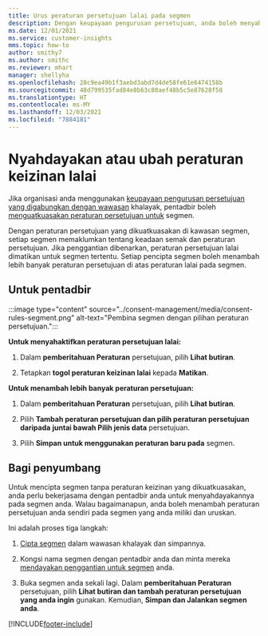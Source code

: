 ```yaml
---
title: Urus peraturan persetujuan lalai pada segmen
description: Dengan keupayaan pengurusan persetujuan, anda boleh menyahdayakan atau mengubah peraturan persetujuan lalai jika penggantian didayakan.
ms.date: 12/01/2021
ms.service: customer-insights
mms.topic: how-to
author: smithy7
ms.author: smithc
ms.reviewer: mhart
manager: shellyha
ms.openlocfilehash: 28c9ea49b1f3aebd3abd7d4de58fe61e6474158b
ms.sourcegitcommit: 48d799535fad84e8b63c80aef48b5c5e87628f58
ms.translationtype: HT
ms.contentlocale: ms-MY
ms.lasthandoff: 12/03/2021
ms.locfileid: "7884181"
---
```

# <a name="disable-or-change-default-consent-rules"></a>Nyahdayakan atau ubah peraturan keizinan lalai

Jika organisasi anda menggunakan [keupayaan pengurusan persetujuan yang digabungkan dengan wawasan](../consent-management/overview.md) khalayak, pentadbir boleh [menguatkuasakan peraturan persetujuan untuk](activate-consent.md) segmen. 

Dengan peraturan persetujuan yang dikuatkuasakan di kawasan segmen, setiap segmen memaklumkan tentang keadaan semak dan peraturan persetujuan. Jika penggantian dibenarkan, peraturan persetujuan lalai dimatikan untuk segmen tertentu. Setiap pencipta segmen boleh menambah lebih banyak peraturan persetujuan di atas peraturan lalai pada segmen. 

## <a name="for-administrators"></a>Untuk pentadbir

:::image type="content" source="../consent-management/media/consent-rules-segment.png" alt-text="Pembina segmen dengan pilihan peraturan persetujuan.":::

**Untuk menyahaktifkan peraturan persetujuan lalai:**

1. Dalam **pemberitahuan Peraturan** persetujuan, pilih **Lihat butiran**. 

1. Tetapkan **togol peraturan keizinan lalai** kepada **Matikan**.

**Untuk menambah lebih banyak peraturan persetujuan:**

1. Dalam **pemberitahuan Peraturan** persetujuan, pilih **Lihat butiran**. 

1. Pilih **Tambah peraturan persetujuan dan pilih peraturan persetujuan daripada** **juntai bawah Pilih jenis data** persetujuan.

1. Pilih **Simpan untuk menggunakan peraturan baru pada** segmen.

## <a name="for-contributors"></a>Bagi penyumbang

Untuk mencipta segmen tanpa peraturan keizinan yang dikuatkuasakan, anda perlu bekerjasama dengan pentadbir anda untuk menyahdayakannya pada segmen anda. Walau bagaimanapun, anda boleh menambah peraturan persetujuan anda sendiri pada segmen yang anda miliki dan uruskan.

Ini adalah proses tiga langkah: 
1. [Cipta segmen](segments.md) dalam wawasan khalayak dan simpannya. 

1. Kongsi nama segmen dengan pentadbir anda dan minta mereka [mendayakan penggantian untuk segmen](activate-consent.md) anda. 

1. Buka segmen anda sekali lagi. Dalam **pemberitahuan Peraturan** persetujuan, pilih **Lihat butiran dan tambah peraturan persetujuan yang anda ingin** gunakan. Kemudian, **Simpan dan Jalankan segmen** **anda**.



[!INCLUDE[footer-include](../includes/footer-banner.md)] 
